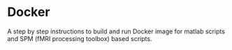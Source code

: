  # Docker

 A step by step instructions to build and run Docker image for matlab scripts and SPM (fMRI processing toolbox) based scripts.

